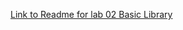 [Link to Readme for lab 02 Basic Library](https://github.com/sadhikari07/java-fundamentals/blob/master/basiclibrary/basicLibrary.md)
